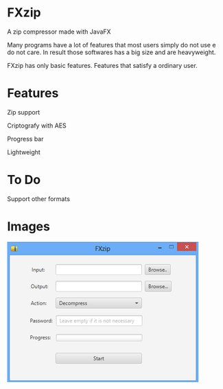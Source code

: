 # FXzip
A zip compressor made with JavaFX

Many programs have a lot of features that most users simply do not use e do not care.
In result those softwares has a big size and are heavyweight.

FXzip has only basic features. Features that satisfy a ordinary user.

# Features

Zip support

Criptografy with AES

Progress bar

Lightweight

# To Do

Support other formats

# Images

![FXzip](https://github.com/edgarpf/FXzip/blob/master/FXzip/src/image.png "FXzip")
